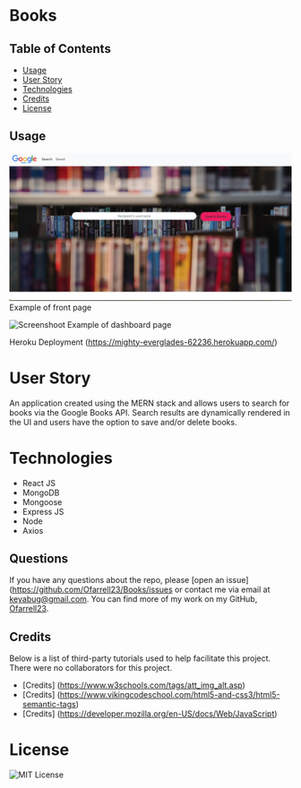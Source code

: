 # Books
## Table of Contents 

* [Usage](#usage)
* [User Story](#userstory)
* [Technologies](#technologies)
* [Credits](#credits)
* [License](#license)

## Usage 

![Screenshoot](build/static/media/books.png)
Example of front page

![Screenshoot](build/static/media/books.gif)
Example of dashboard page

Heroku Deployment (https://mighty-everglades-62236.herokuapp.com/)

# User Story
An application created using the MERN stack and allows users to search for books via the Google Books API. Search results are dynamically rendered in the UI and users have the option to save and/or delete books.

# Technologies
* React JS
* MongoDB
* Mongoose
* Express JS
* Node
* Axios

## Questions
If you have any questions about the repo, please [open an issue](https://github.com/Ofarrell23/Books/issues or contact me via email at keyabug@gmail.com. You can find more of my work on my GitHub, [Ofarrell23](https://github.com/Ofarrell23/).
    
## Credits
Below is a list of third-party tutorials used to help facilitate this project. There were no collaborators for this project.

* [Credits] (https://www.w3schools.com/tags/att_img_alt.asp)
* [Credits] (https://www.vikingcodeschool.com/html5-and-css3/html5-semantic-tags)
* [Credits] (https://developer.mozilla.org/en-US/docs/Web/JavaScript)

# License
![MIT License](https://img.shields.io/badge/license-MIT-green)
